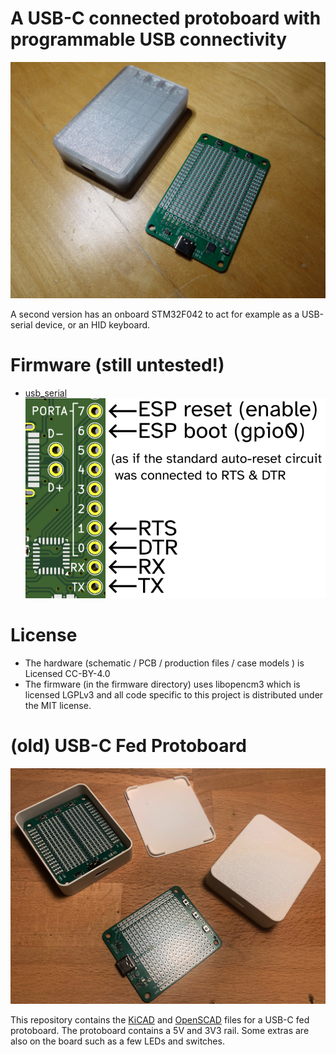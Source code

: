 # A USB-C connected protoboard with programmable USB connectivity

![Image of a USB-C connected protoboard](img/protoboard_mcu.jpg)

A second version has an onboard STM32F042 to act for example as a USB-serial device,
or an HID keyboard.

# Firmware (still untested!)

* [usb_serial](firmware/usb_serial)
  ![Image of IO Port usage for the usb-serial firmware](img/usb_serial_firmware.png)


# License

* The hardware (schematic / PCB / production files / case models ) is Licensed CC-BY-4.0
* The firmware (in the firmware directory) uses libopencm3 which is licensed LGPLv3 and
  all code specific to this project is distributed under the MIT license.


# (old) USB-C Fed Protoboard

![Image of a USB-C Fed Protoboard](img/protoboard.jpg)

This repository contains the [KiCAD]() and [OpenSCAD]() files for a USB-C fed
protoboard. The protoboard contains a 5V and 3V3 rail. Some extras are also
on the board such as a few LEDs and switches.


